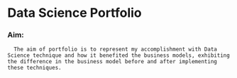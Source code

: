# Data Science Portfolio

### Aim: 
      The aim of portfolio is to represent my accomplishment with Data Science technique and how it benefited the business models, exhibiting the difference in the business model before and after implementing these techniques. 

 

